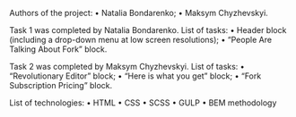 Authors of the project:
• Natalia Bondarenko;
• Maksym Chyzhevskyi.

Task 1 was completed by Natalia Bondarenko.
List of tasks:
• Header block (including a drop-down menu at low screen resolutions);
• “People Are Talking About Fork” block.

Task 2 was completed by Maksym Chyzhevskyi.
List of tasks:
• “Revolutionary Editor” block;
• “Here is what you get” block;
• “Fork Subscription Pricing” block.

List of technologies:
• HTML
• CSS
• SCSS
• GULP
• BEM methodology
